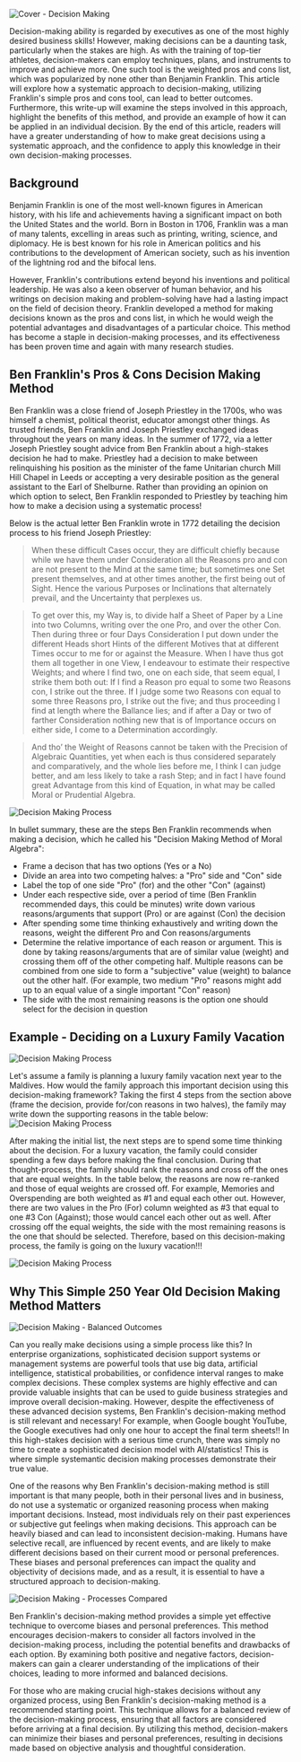 ![Cover - Decision Making](https://raw.githubusercontent.com/bartczernicki/Articles/main/20230326-Make-Great-Decisions-Using-Ben-Franklins-Pros-And-Cons-Method/Image-MakeGreatDecisions.png)

Decision-making ability is regarded by executives as one of the most highly desired business skills! However, making decisions can be a daunting task, particularly when the stakes are high. As with the training of top-tier athletes, decision-makers can employ techniques, plans, and instruments to improve and achieve more. One such tool is the weighted pros and cons list, which was popularized by none other than Benjamin Franklin. This article will explore how a systematic approach to decision-making, utilizing Franklin's simple pros and cons tool, can lead to better outcomes. Furthermore, this write-up will examine the steps involved in this approach, highlight the benefits of this method, and provide an example of how it can be applied in an individual decision. By the end of this article, readers will have a greater understanding of how to make great decisions using a systematic approach, and the confidence to apply this knowledge in their own decision-making processes.

## Background

Benjamin Franklin is one of the most well-known figures in American history, with his life and achievements having a significant impact on both the United States and the world. Born in Boston in 1706, Franklin was a man of many talents, excelling in areas such as printing, writing, science, and diplomacy. He is best known for his role in American politics and his contributions to the development of American society, such as his invention of the lightning rod and the bifocal lens.

However, Franklin's contributions extend beyond his inventions and political leadership. He was also a keen observer of human behavior, and his writings on decision making and problem-solving have had a lasting impact on the field of decision theory. Franklin developed a method for making decisions known as the pros and cons list, in which he would weigh the potential advantages and disadvantages of a particular choice. This method has become a staple in decision-making processes, and its effectiveness has been proven time and again with many research studies.

## Ben Franklin's Pros & Cons Decision Making Method

Ben Franklin was a close friend of Joseph Priestley in the 1700s, who was himself a chemist, political theorist, educator amongst other things. As trusted friends, Ben Franklin and Joseph Priestley exchanged ideas throughout the years on many ideas. In the summer of 1772, via a letter Joseph Priestley sought advice from Ben Franklin about a high-stakes decision he had to make. Priestley had a decision to make between relinquishing his position as the minister of the fame Unitarian church Mill Hill Chapel in Leeds or accepting a very desirable position as the general assistant to the Earl of Shelburne. Rather than providing an opinion on which option to select, Ben Franklin responded to Priestley by teaching him how to make a decision using a systematic process! 

Below is the actual letter Ben Franklin wrote in 1772 detailing the decision process to his friend Joseph Priestley:  
>When these difficult Cases occur, they are difficult chiefly because while we have them under Consideration all the Reasons pro and con are not present to the Mind at the same time; but sometimes one Set present themselves, and at other times another, the first being out of Sight. Hence the various Purposes or Inclinations that alternately prevail, and the Uncertainty that perplexes us.

>To get over this, my Way is, to divide half a Sheet of Paper by a Line into two Columns, writing over the one Pro, and over the other Con. Then during three or four Days Consideration I put down under the different Heads short Hints of the different Motives that at different Times occur to me for or against the Measure. When I have thus got them all together in one View, I endeavour to estimate their respective Weights; and where I find two, one on each side, that seem equal, I strike them both out: If I find a Reason pro equal to some two Reasons con, I strike out the three. If I judge some two Reasons con equal to some three Reasons pro, I strike out the five; and thus proceeding I find at length where the Ballance lies; and if after a Day or two of farther Consideration nothing new that is of Importance occurs on either side, I come to a Determination accordingly.

>And tho’ the Weight of Reasons cannot be taken with the Precision of Algebraic Quantities, yet when each is thus considered separately and comparatively, and the whole lies before me, I think I can judge better, and am less likely to take a rash Step; and in fact I have found great Advantage from this kind of Equation, in what may be called Moral or Prudential Algebra.

![Decision Making Process](https://raw.githubusercontent.com/bartczernicki/Articles/main/20230326-Make-Great-Decisions-Using-Ben-Franklins-Pros-And-Cons-Method/Image-BenFranklinDecisionMakingMethod.png)

In bullet summary, these are the steps Ben Franklin recommends when making a decision, which he called his "Decision Making Method of Moral Algebra":  
- Frame a decison that has two options (Yes or a No)
- Divide an area into two competing halves: a "Pro" side and "Con" side
- Label the top of one side "Pro" (for) and the other "Con" (against)
- Under each respective side, over a period of time (Ben Franklin recommended days, this could be minutes) write down various reasons/arguments that support (Pro) or are against (Con) the decision
- After spending some time thinking exhaustively and writing down the reasons, weight the different Pro and Con reasons/arguments
- Determine the relative importance of each reason or argument. This is done by taking reasons/arguments that are of similar value (weight) and crossing them off of the other competing half. Multiple reasons can be combined from one side to form a "subjective" value (weight) to balance out the other half. (For example, two medium "Pro" reasons might add up to an equal value of a single important "Con" reason)
- The side with the most remaining reasons is the option one should select for the decision in question

## Example - Deciding on a Luxury Family Vacation

![Decision Making Process](https://raw.githubusercontent.com/bartczernicki/Articles/main/20230326-Make-Great-Decisions-Using-Ben-Franklins-Pros-And-Cons-Method/Image-VacationDecisionMaking.png)

Let's assume a family is planning a luxury family vacation next year to the Maldives. How would the family approach this important decision using this decision-making framework? Taking the first 4 steps from the section above (frame the decision, provide for/con reasons in two halves), the family may write down the supporting reasons in the table below:
![Decision Making Process](https://raw.githubusercontent.com/bartczernicki/Articles/main/20230326-Make-Great-Decisions-Using-Ben-Franklins-Pros-And-Cons-Method/Image-VacationDecisionMaking-ProConList.png)

After making the initial list, the next steps are to spend some time thinking about the decision. For a luxury vacation, the family could consider spending a few days before making the final conclusion. During that thought-process, the family should rank the reasons and cross off the ones that are equal weights. In the table below, the reasons are now re-ranked and those of equal weights are crossed off. For example, Memories and Overspending are both weighted as #1 and equal each other out. However, there are two values in the Pro (For) column weighted as #3 that equal to one #3 Con (Against); those would cancel each other out as well. After crossing off the equal weights, the side with the most remaining reasons is the one that should be selected. Therefore, based on this decision-making process, the family is going on the luxury vacation!!!

![Decision Making Process](https://raw.githubusercontent.com/bartczernicki/Articles/main/20230326-Make-Great-Decisions-Using-Ben-Franklins-Pros-And-Cons-Method/Image-VacationDecisionMaking-ProConList-Ranked.png)

## Why This Simple 250 Year Old Decision Making Method Matters

![Decision Making - Balanced Outcomes](https://raw.githubusercontent.com/bartczernicki/Articles/main/20230326-Make-Great-Decisions-Using-Ben-Franklins-Pros-And-Cons-Method/Image-BalancedOutcomes.png)

Can you really make decisions using a simple process like this? In enterprise organizations, sophisticated decision support systems or management systems are powerful tools that use big data, artificial intelligence, statistical probabilities, or confidence interval ranges to make complex decisions. These complex systems are highly effective and can provide valuable insights that can be used to guide business strategies and improve overall decision-making. However, despite the effectiveness of these advanced decision systems, Ben Franklin's decision-making method is still relevant and necessary! For example, when Google bought YouTube, the Google executives had only one hour to accept the final term sheets!! In this high-stakes decision with a serious time crunch, there was simply no time to create a sophisticated decision model with AI/statistics! This is where simple systemantic decision making processes demonstrate their true value.

One of the reasons why Ben Franklin's decision-making method is still important is that many people, both in their personal lives and in business, do not use a systematic or organized reasoning process when making important decisions. Instead, most individuals rely on their past experiences or subjective gut feelings when making decisions. This approach can be heavily biased and can lead to inconsistent decision-making. Humans have selective recall, are influenced by recent events, and are likely to make different decisions based on their current mood or personal preferences. These biases and personal preferences can impact the quality and objectivity of decisions made, and as a result, it is essential to have a structured approach to decision-making.

![Decision Making - Processes Compared](https://raw.githubusercontent.com/bartczernicki/Articles/main/20230326-Make-Great-Decisions-Using-Ben-Franklins-Pros-And-Cons-Method/Image-DecisionMakingProcesses-Compared.png)

Ben Franklin's decision-making method provides a simple yet effective technique to overcome biases and personal preferences. This method encourages decision-makers to consider all factors involved in the decision-making process, including the potential benefits and drawbacks of each option. By examining both positive and negative factors, decision-makers can gain a clearer understanding of the implications of their choices, leading to more informed and balanced decisions.

For those who are making crucial high-stakes decisions without any organized process, using Ben Franklin's decision-making method is a recommended starting point. This technique allows for a balanced review of the decision-making process, ensuring that all factors are considered before arriving at a final decision. By utilizing this method, decision-makers can minimize their biases and personal preferences, resulting in decisions made based on objective analysis and thoughtful consideration.
